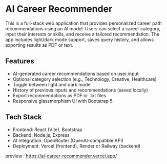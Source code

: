 # AI Career Recommender

This is a full-stack web application that provides personalized career path recommendations using an AI model. Users can select a career category, input their interests or skills, and receive a tailored recommendation. The app includes light/dark mode support, saves query history, and allows exporting results as PDF or text.

## Features

- AI-generated career recommendations based on user input
- Optional category selection (e.g., Technology, Creative, Healthcare)
- Toggle between light and dark mode
- History of previous inputs and recommendations (saved locally)
- Export recommendations as PDF or .txt files
- Responsive glassmorphism UI with Bootstrap 5

## Tech Stack

- Frontend: React (Vite), Bootstrap
- Backend: Node.js, Express
- AI Integration: OpenRouter (OpenAI-compatible API)
- Deployment: Vercel (frontend), Render or Railway (backend)

preview : https://ai-career-recommender.vercel.app/
